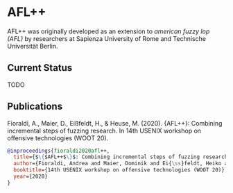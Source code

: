 # AFL++

AFL++ was originally developed as an extension to _american fuzzy lop (AFL)_ by
researchers at Sapienza University of Rome and Technische Universität Berlin.

## Current Status

TODO

## Publications

Fioraldi, A., Maier, D., Eißfeldt, H., & Heuse, M. (2020). {AFL++}: Combining
incremental steps of fuzzing research. In 14th USENIX workshop on offensive
technologies (WOOT 20).

```bibtex
@inproceedings{fioraldi2020afl++,
  title={$\{$AFL++$\}$: Combining incremental steps of fuzzing research},
  author={Fioraldi, Andrea and Maier, Dominik and Ei{\ss}feldt, Heiko and Heuse, Marc},
  booktitle={14th USENIX workshop on offensive technologies (WOOT 20)},
  year={2020}
}
```
